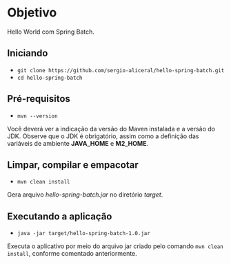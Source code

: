 # Objetivo
Hello World com Spring Batch.

## Iniciando

- `git clone https://github.com/sergio-aliceral/hello-spring-batch.git`
- `cd hello-spring-batch`

## Pré-requisitos
- `mvn --version`<br>

Você deverá ver a indicação da versão do Maven instalada e a versão do JDK. Observe que o JDK é obrigatório, assim como a definição das variáveis de ambiente **JAVA_HOME** e **M2_HOME**.

## Limpar, compilar e empacotar
- `mvn clean install`<br>

Gera arquivo _hello-spring-batch.jar_ no diretório _target_.

## Executando a aplicação
- `java -jar target/hello-spring-batch-1.0.jar`<br>

Executa o aplicativo por meio do arquivo jar criado pelo comando `mvn clean install`, conforme comentado anteriormente.
